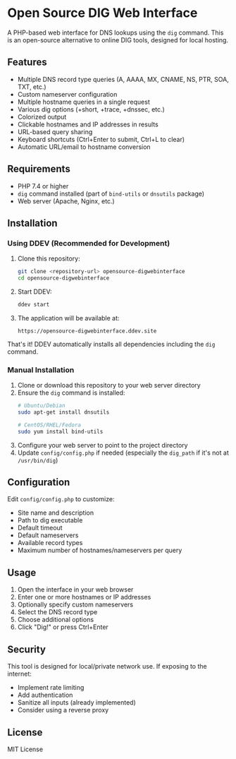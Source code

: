 # Open Source DIG Web Interface

A PHP-based web interface for DNS lookups using the `dig` command. This is an open-source alternative to online DIG tools, designed for local hosting.

## Features

- Multiple DNS record type queries (A, AAAA, MX, CNAME, NS, PTR, SOA, TXT, etc.)
- Custom nameserver configuration
- Multiple hostname queries in a single request
- Various dig options (+short, +trace, +dnssec, etc.)
- Colorized output
- Clickable hostnames and IP addresses in results
- URL-based query sharing
- Keyboard shortcuts (Ctrl+Enter to submit, Ctrl+L to clear)
- Automatic URL/email to hostname conversion

## Requirements

- PHP 7.4 or higher
- `dig` command installed (part of `bind-utils` or `dnsutils` package)
- Web server (Apache, Nginx, etc.)

## Installation

### Using DDEV (Recommended for Development)

1. Clone this repository:
   ```bash
   git clone <repository-url> opensource-digwebinterface
   cd opensource-digwebinterface
   ```

2. Start DDEV:
   ```bash
   ddev start
   ```

3. The application will be available at:
   ```
   https://opensource-digwebinterface.ddev.site
   ```

That's it! DDEV automatically installs all dependencies including the `dig` command.

### Manual Installation

1. Clone or download this repository to your web server directory
2. Ensure the `dig` command is installed:
   ```bash
   # Ubuntu/Debian
   sudo apt-get install dnsutils
   
   # CentOS/RHEL/Fedora
   sudo yum install bind-utils
   ```
3. Configure your web server to point to the project directory
4. Update `config/config.php` if needed (especially the `dig_path` if it's not at `/usr/bin/dig`)

## Configuration

Edit `config/config.php` to customize:
- Site name and description
- Path to dig executable
- Default timeout
- Default nameservers
- Available record types
- Maximum number of hostnames/nameservers per query

## Usage

1. Open the interface in your web browser
2. Enter one or more hostnames or IP addresses
3. Optionally specify custom nameservers
4. Select the DNS record type
5. Choose additional options
6. Click "Dig!" or press Ctrl+Enter

## Security

This tool is designed for local/private network use. If exposing to the internet:
- Implement rate limiting
- Add authentication
- Sanitize all inputs (already implemented)
- Consider using a reverse proxy

## License

MIT License